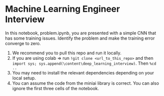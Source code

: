 # Machine Learning Engineer Interview

In this notebook, problem.ipynb, you are presented with a simple CNN that has some training issues. Identify the problem and make the training error converge to zero. 

1. We recommend you to pull this repo and run it locally. 
2. If you are using colab => run `!git clone <url_to_this_repo>` and then `import sys; sys.append(\content\deep_learning_interview)`. Then `%cd ..`
4. You may need to install the relevant dependencies depending on your local setup. 
5. You can assume the code from the miniai library is correct. You can also ignore the first three cells of the notebook. 
